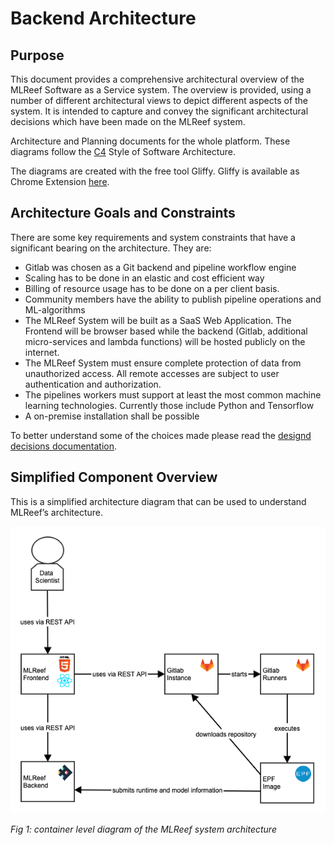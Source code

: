 Backend Architecture
==================================

Purpose
----------------------------------
This document provides a comprehensive architectural overview of the MLReef Software as a Service system.
The overview is provided, using a number of different architectural views to depict
different aspects of the system. It is intended to capture and convey the significant
architectural decisions which have been made on the MLReef system.

Architecture and Planning documents for the whole platform.
These diagrams follow the [C4](https://c4model.com/) Style of Software Architecture.

The diagrams are created with the free tool Gliffy. Gliffy is available as Chrome Extension
[here](https://chrome.google.com/webstore/detail/gliffy-diagrams/bhmicilclplefnflapjmnngmkkkkpfad/related?hl=en).


Architecture Goals and Constraints
----------------------------------
There are some key requirements and system constraints that have a significant bearing on the architecture. They are:

- Gitlab was chosen as a Git backend and pipeline workflow engine
- Scaling has to be done in an elastic and cost efficient way 
- Billing of resource usage has to be done on a per client basis.
- Community members have the ability to publish pipeline operations and ML-algorithms
- The MLReef System will be built as a SaaS Web Application.
  The Frontend will be browser based while the backend (Gitlab, additional micro-services and lambda functions)
  will be hosted publicly on the internet.
- The MLReef System must ensure complete protection of data from unauthorized access.
  All remote accesses are subject to user authentication and authorization.
- The pipelines workers must support at least the most common machine learning technologies.
  Currently those include Python and Tensorflow
- A on-premise installation shall be possible

To better understand some of the choices made please read the  [designd decisions documentation](docs/development/design_decisions.md).


Simplified Component Overview
----------------------------------
This is a simplified architecture diagram that can be used to understand MLReef’s architecture.

![(container-diagram.json](container-diagram.png)

_Fig 1: container level diagram of the MLReef system architecture_

